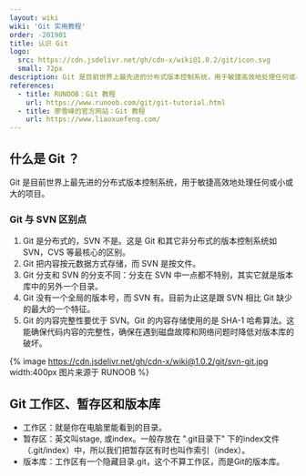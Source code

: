 ```yaml
---
layout: wiki
wiki: 'Git 实用教程'
order: -201901
title: 认识 Git
logo:
  src: https://cdn.jsdelivr.net/gh/cdn-x/wiki@1.0.2/git/icon.svg
  small: 72px
description: Git 是目前世界上最先进的分布式版本控制系统，用于敏捷高效地处理任何或小或大的项目。
references:
  - title: RUNOOB：Git 教程
    url: https://www.runoob.com/git/git-tutorial.html
  - title: 廖雪峰的官方网站：Git 教程
    url: https://www.liaoxuefeng.com/
---
```


<!-- more -->

## 什么是 Git ？

Git 是目前世界上最先进的分布式版本控制系统，用于敏捷高效地处理任何或小或大的项目。

### Git 与 SVN 区别点

1. Git 是分布式的，SVN 不是。这是 Git 和其它非分布式的版本控制系统如 SVN，CVS 等最核心的区别。
2. Git 把内容按元数据方式存储，而 SVN 是按文件。
3. Git 分支和 SVN 的分支不同：分支在 SVN 中一点都不特别，其实它就是版本库中的另外一个目录。
4. Git 没有一个全局的版本号，而 SVN 有。目前为止这是跟 SVN 相比 Git 缺少的最大的一个特征。
5. Git 的内容完整性要优于 SVN。Git 的内容存储使用的是 SHA-1 哈希算法。这能确保代码内容的完整性，确保在遇到磁盘故障和网络问题时降低对版本库的破坏。

{% image https://cdn.jsdelivr.net/gh/cdn-x/wiki@1.0.2/git/svn-git.jpg width:400px 图片来源于 RUNOOB  %}

## Git 工作区、暂存区和版本库

- 工作区：就是你在电脑里能看到的目录。
- 暂存区：英文叫stage, 或index。一般存放在 ".git目录下" 下的index文件（.git/index）中，所以我们把暂存区有时也叫作索引（index）。
- 版本库：工作区有一个隐藏目录.git，这个不算工作区，而是Git的版本库。
